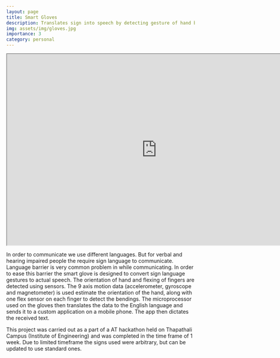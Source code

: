 ```yaml
---
layout: page
title: Smart Gloves
description: Translates sign into speech by detecting gesture of hand by the gloves.
img: assets/img/gloves.jpg
importance: 3
category: personal
---
```


<iframe src="https://drive.google.com/file/d/10m4WS1C26fCCta2obagJqD_JbN9ebIFs/preview" width="800" height="512" allow="autoplay"></iframe>

In order to communicate we use different languages. But for verbal and hearing impaired people the require sign language to communicate. Language barrier is very common problem in while communicating. In order to ease this barrier the smart glove is designed to convert sign language gestures to actual speech. The orientation of hand and flexing of fingers are detected using sensors. The 9 axis motion data (accelerometer, gyroscope and magnetometer) is used estimate the orientation of the hand, along with one flex sensor on each finger to detect the bendings. The microprocessor used on the gloves then translates the data to the English language and sends it to a custom application on a mobile phone. The app then dictates the received text.

This project was carried out as a part of a AT hackathon held on Thapathali Campus (Institute of Engineering) and was completed in the time frame of 1 week. Due to limited timeframe the signs used were arbitrary, but can be updated to use standard ones.
